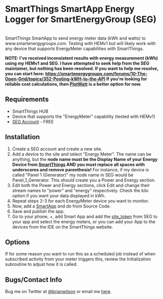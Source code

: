 SmartThings SmartApp Energy Logger for SmartEnergyGroup (SEG)
=======
<br>
SmartThings SmartApp to send energy meter data (kWh and watts) to
www.smartenergygroups.com.  Testing with HEMv1 but will likely work with any
device that supports EnergyMeter capabilities with SmartThings.

<b>NOTE: I've received inconsistent results with energy measurement (kWh) using my
HEMv1 and SEG. I have attempted to seek help from the SEG maintainer, but
nothing has been resolved. If you want to help me resolve, you can start here:
https://smartenergygroups.com/forums/10-The-Open-Grid/topics/352-Posting-kWH-to-the-API
If you're looking for reliable cost calculations, then
[PlotWatt](https://github.com/bdwilson/PlotWatt-SmartThings-Logger) is a better
option for now. </b>

Requirements
------------
- SmartThings HUB
- Device that supports the "EnergyMeter" capability (tested with HEMv1)
- [SEG Account](https://smartenergygroups.com/) - FREE

Installation
--------------------
1. Create a SEG account and create a new site.
2. Add a device to the site and select "Energy Meter". The name can be
anything, but the <b>node name must be the Display Name of your Energy Device
from [SmartThings](https://graph.api.smartthings.com/device/list) AND you must
replace all spaces with underscores and remove parenthesis!</b> For instance, if my device is
called "Panel 1 (Generator)" my node name in SEG would be Panel_1_Generator.
This should create you a Power and Energy section.
3. Edit both the Power and Energy sections, click Edit and change their stream
names to "power" and "energy" respectively. Check the kilo option if you want
your data displayed in kWh.
4. Repeat steps 2-3 for each EnergyMeter device you want to monitor.
5. Now, add a [SmartApp](https://graph.api.smartthings.com/ide/apps) and do from Source Code.  
6. Save and publish the app. 
7. Go to your phone, +, add Smart App and add the
[site_token](https://smartenergygroups.com/my_things/show_keys) from SEG to
your app and select the energy meters, or you can add your App to the devices
from the IDE on the SmartThings website.  

Options
-----------------
If for some reason you want to run this as a scheduled job instead of when
subscribed activity from your meter triggers this, review the Initialization
subroutine to adjust how it is called.

Bugs/Contact Info
-----------------
Bug me on Twitter at [@brianwilson](http://twitter.com/brianwilson) or email me [here](http://cronological.com/comment.php?ref=bubba).



